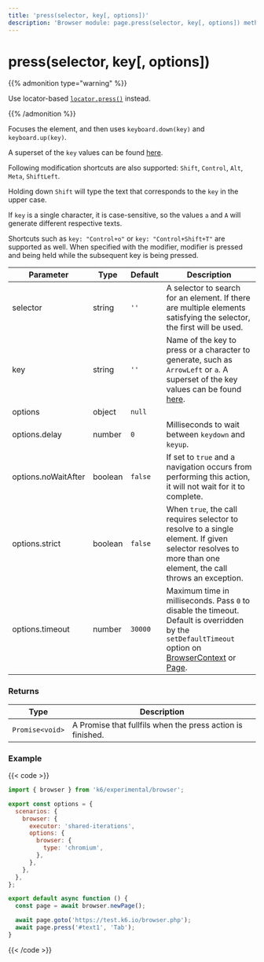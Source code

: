 ```yaml
---
title: 'press(selector, key[, options])'
description: 'Browser module: page.press(selector, key[, options]) method'
---
```


# press(selector, key[, options])

{{% admonition type="warning" %}}

Use locator-based [`locator.press()`](https://grafana.com/docs/k6/<K6_VERSION>/javascript-api/k6-experimental/browser/locator/press/) instead.

{{% /admonition %}}

Focuses the element, and then uses `keyboard.down(key)` and `keyboard.up(key)`.

A superset of the `key` values can be found [here](https://developer.mozilla.org/en-US/docs/Web/API/KeyboardEvent/key/Key_Values).

Following modification shortcuts are also supported: `Shift`, `Control`, `Alt`, `Meta`, `ShiftLeft`.

Holding down `Shift` will type the text that corresponds to the `key` in the upper case.

If `key` is a single character, it is case-sensitive, so the values `a` and `A` will generate different respective texts.

Shortcuts such as `key: "Control+o"` or `key: "Control+Shift+T"` are supported as well. When specified with the modifier, modifier is pressed and being held while the subsequent key is being pressed.
<TableWithNestedRows>

| Parameter           | Type    | Default | Description                                                                                                                                                                                                                                                                                                                                   |
| ------------------- | ------- | ------- | --------------------------------------------------------------------------------------------------------------------------------------------------------------------------------------------------------------------------------------------------------------------------------------------------------------------------------------------- |
| selector            | string  | `''`    | A selector to search for an element. If there are multiple elements satisfying the selector, the first will be used.                                                                                                                                                                                                                          |
| key                 | string  | `''`    | Name of the key to press or a character to generate, such as `ArrowLeft` or `a`. A superset of the key values can be found [here](https://developer.mozilla.org/en-US/docs/Web/API/UI_Events/Keyboard_event_key_values).                                                                                                                      |
| options             | object  | `null`  |                                                                                                                                                                                                                                                                                                                                               |
| options.delay       | number  | `0`     | Milliseconds to wait between `keydown` and `keyup`.                                                                                                                                                                                                                                                                                           |
| options.noWaitAfter | boolean | `false` | If set to `true` and a navigation occurs from performing this action, it will not wait for it to complete.                                                                                                                                                                                                                                    |
| options.strict      | boolean | `false` | When `true`, the call requires selector to resolve to a single element. If given selector resolves to more than one element, the call throws an exception.                                                                                                                                                                                    |
| options.timeout     | number  | `30000` | Maximum time in milliseconds. Pass `0` to disable the timeout. Default is overridden by the `setDefaultTimeout` option on [BrowserContext](https://grafana.com/docs/k6/<K6_VERSION>/javascript-api/k6-experimental/browser/browsercontext/) or [Page](https://grafana.com/docs/k6/<K6_VERSION>/javascript-api/k6-experimental/browser/page/). |

</TableWithNestedRows>

### Returns

| Type            | Description                                                |
| --------------- | ---------------------------------------------------------- |
| `Promise<void>` | A Promise that fullfils when the press action is finished. |

### Example

{{< code >}}

```javascript
import { browser } from 'k6/experimental/browser';

export const options = {
  scenarios: {
    browser: {
      executor: 'shared-iterations',
      options: {
        browser: {
          type: 'chromium',
        },
      },
    },
  },
};

export default async function () {
  const page = await browser.newPage();

  await page.goto('https://test.k6.io/browser.php');
  await page.press('#text1', 'Tab');
}
```

{{< /code >}}
